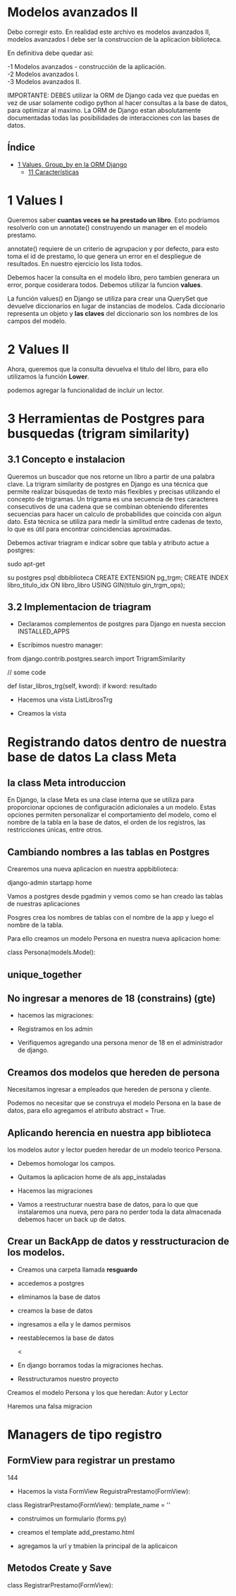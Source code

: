 # Modelos avanzados II

Debo corregir esto. En realidad este archivo es modelos avanzados II, modelos avanzados I debe ser la construccion de la aplicacion biblioteca.

En definitiva debe quedar asi:

-1 Modelos avanzados - construcción de la aplicación.\
-2 Modelos avanzados I.\
-3 Modelos avanzados II.

IMPORTANTE: DEBES utilizar la ORM de Django cada vez que puedas en vez de usar solamente codigo python al hacer consultas a la base de datos, para optimizar al maximo. La ORM de Django estan absolutamente documentadas todas las posibilidades de interacciones con las bases de datos.

## Índice

* [1 Values, Group_by en la ORM Django](#1-Values,-Group_by-en-la-ORM-Django)
  * [11 Características](#11-Caracteristicas)

# 1 Values I

Queremos saber **cuantas veces se ha prestado un libro**. Esto podriamos resolverlo con un annotate() construyendo un manager en el modelo prestamo.

annotate() requiere de un criterio de agrupacion y por defecto, para esto toma el id de prestamo, lo que genera un error en el despliegue de resultados. En nuestro ejercicio los lista todos.

Debemos hacer la consulta en el modelo libro, pero tambien generara un error, porque cosiderara todos. Debemos utilizar la funcion **values**.

La función values() en Django se utiliza para crear una QuerySet que devuelve diccionarios en lugar de instancias de modelos. Cada diccionario representa un objeto y **las claves** del diccionario son los nombres de los campos del modelo.

# 2 Values II

Ahora, queremos que la consulta devuelva el titulo del libro, para ello utilizamos la función **Lower**.

podemos agregar la funcionalidad de incluir un lector.

# 3 Herramientas de Postgres para busquedas (trigram similarity)

## 3.1 Concepto e instalacion

Queremos un buscador que nos retorne un libro a partir de una palabra clave. La trigram similarity de postgres en Django es una técnica que permite realizar búsquedas de texto más flexibles y precisas utilizando el concepto de trigramas. Un trigrama es una secuencia de tres caracteres consecutivos de una cadena que se combinan obteniendo diferentes secuencias para hacer un calculo de probabilides que coincida con algun dato. Esta técnica se utiliza para medir la similitud entre cadenas de texto, lo que es útil para encontrar coincidencias aproximadas.

Debemos activar triagram e indicar sobre que tabla y atributo actue a postgres:

sudo apt-get 

su postgres
psql dbbiblioteca
CREATE EXTENSION pg_trgm;
CREATE INDEX libro_titulo_idx ON libro_libro USING GIN(titulo gin_trgm_ops);

## 3.2 Implementacion de triagram

- Declaramos complementos de postgres para Django en nuesta seccion INSTALLED_APPS

- Escribimos nuestro manager:

from django.contrib.postgres.search import TrigramSimilarity

// some code

def listar_libros_trg(self, kword):
   if kword:
      resultado
      
- Hacemos una vista ListLibrosTrg

- Creamos la vista 

# Registrando datos dentro de nuestra base de datos La class Meta

## la class Meta introduccion

En Django, la clase Meta es una clase interna que se utiliza para proporcionar opciones de configuración adicionales a un modelo. Estas opciones permiten personalizar el comportamiento del modelo, como el nombre de la tabla en la base de datos, el orden de los registros, las restricciones únicas, entre otros.

## Cambiando nombres a las tablas en Postgres

Crearemos una nueva aplicacion en nuestra appbiblioteca:

django-admin startapp home

Vamos a postgres desde pgadmin y vemos como se han creado las tablas de nuestras aplicaciones

Posgres crea los nombres de tablas con el nombre de la app y luego el nombre de la tabla.

Para ello creamos un modelo Persona en nuestra nueva aplicacion home:

class Persona(models.Model):

## unique_together

## No  ingresar a menores de 18 (constrains) (gte)

- hacemos las migraciones:

- Registramos en los admin

- Verifiquemos agregando una persona menor de 18 en el administrador de django.

## Creamos dos modelos que hereden de persona

Necesitamos ingresar a empleados que hereden de persona y cliente.

Podemos no necesitar que se construya el modelo Persona en la base de datos, para ello agregamos el atributo abstract = True.

## Aplicando herencia en nuestra app biblioteca

los modelos autor y lector pueden heredar de un modelo teorico Persona.

- Debemos homologar los campos.

- Quitamos la aplicacion home de als app_instaladas
  
- Hacemos las migraciones

- Vamos a reestructurar nuestra base de datos, para lo que que instalaremos una nueva, pero para no perder toda la data almacenada debemos hacer un back up de datos.

## Crear un BackApp de datos y resstructuracion de los modelos.

- Creamos una carpeta llamada **resguardo**
- accedemos a postgres
- eliminamos la base de datos
- creamos la base de datos
  >
- ingresamos a ella y le damos permisos
- reestablecemos la base de datos

  <

- En django borramos todas la migraciones hechas.

- Resstructuramos nuestro proyecto

Creamos el modelo Persona y los que heredan: Autor y Lector

Haremos una falsa migracion

# Managers de tipo registro

## FormView para registrar un prestamo

144

- Hacemos la vista FormView ReguistraPrestamo(FormView):

class RegistrarPrestamo(FormView):
   template_name = ''

- construimos un formulario (forms.py)
  
- creamos el template add_prestamo.html
  
* agregamos la url y tmabien la principal de la aplicaicon

## Metodos Create y Save

class RegistrarPrestamo(FormView):











































